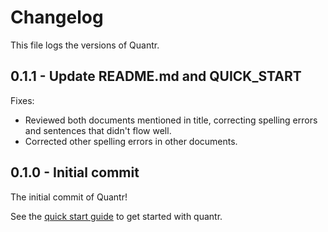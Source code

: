 # Changelog

This file logs the versions of Quantr.

## 0.1.1 - Update README.md and QUICK_START

Fixes:
- Reviewed both documents mentioned in title, correcting spelling errors
  and sentences that didn't flow well.
- Corrected other spelling errors in other documents.

## 0.1.0 - Initial commit

The initial commit of Quantr! 

See the 
[quick start guide](QUICK_START.md) to get started with quantr.

